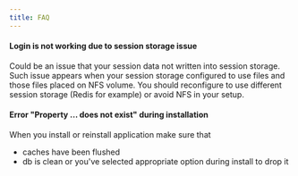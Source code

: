```yaml
---
title: FAQ
---
```


#### Login is not working due to session storage issue

Could be an issue that your session data not written into session storage. Such issue appears when your session storage configured to use files and those files placed on NFS volume. You should reconfigure to use different session storage (Redis for example) or avoid NFS in your setup. 

#### Error "Property ... does not exist" during installation

When you install or reinstall application make sure that 

- caches have been flushed
- db is clean or you've selected appropriate option during install to drop it



